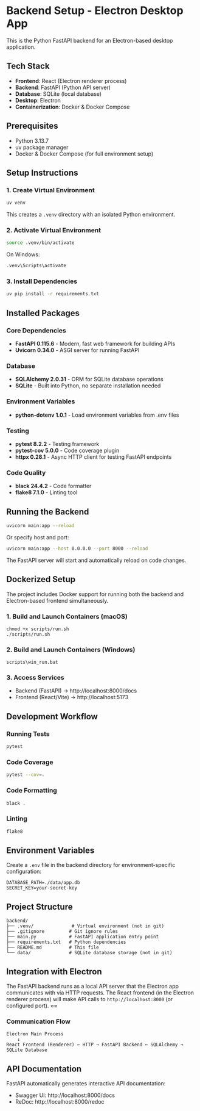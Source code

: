 # Backend Setup - Electron Desktop App

This is the Python FastAPI backend for an Electron-based desktop application.

## Tech Stack

- **Frontend**: React (Electron renderer process)
- **Backend**: FastAPI (Python API server)
- **Database**: SQLite (local database)
- **Desktop**: Electron
- **Containerization**: Docker & Docker Compose

## Prerequisites

- Python 3.13.7
- uv package manager
- Docker & Docker Compose (for full environment setup)

## Setup Instructions

### 1. Create Virtual Environment

```bash
uv venv
```

This creates a `.venv` directory with an isolated Python environment.

### 2. Activate Virtual Environment

```bash
source .venv/bin/activate
```

On Windows:
```bash
.venv\Scripts\activate
```

### 3. Install Dependencies

```bash
uv pip install -r requirements.txt
```

## Installed Packages

### Core Dependencies
- **FastAPI 0.115.6** - Modern, fast web framework for building APIs
- **Uvicorn 0.34.0** - ASGI server for running FastAPI

### Database
- **SQLAlchemy 2.0.31** - ORM for SQLite database operations
- **SQLite** - Built into Python, no separate installation needed

### Environment Variables
- **python-dotenv 1.0.1** - Load environment variables from .env files

### Testing
- **pytest 8.2.2** - Testing framework
- **pytest-cov 5.0.0** - Code coverage plugin
- **httpx 0.28.1** - Async HTTP client for testing FastAPI endpoints

### Code Quality
- **black 24.4.2** - Code formatter
- **flake8 7.1.0** - Linting tool

## Running the Backend

```bash
uvicorn main:app --reload
```

Or specify host and port:

```bash
uvicorn main:app --host 0.0.0.0 --port 8000 --reload
```

The FastAPI server will start and automatically reload on code changes.

## Dockerized Setup

The project includes Docker support for running both the backend and Electron-based frontend simultaneously.

### 1. Build and Launch Containers (macOS)
```
chmod +x scripts/run.sh
./scripts/run.sh
```
### 2. Build and Launch Containers (Windows)
```
scripts\win_run.bat
```

### 3. Access Services
- Backend (FastAPI) → http://localhost:8000/docs
- Frontend (React/Vite) → http://localhost:5173


## Development Workflow

### Running Tests
```bash
pytest
```

### Code Coverage
```bash
pytest --cov=.
```

### Code Formatting
```bash
black .
```

### Linting
```bash
flake8
```

## Environment Variables

Create a `.env` file in the backend directory for environment-specific configuration:

```env
DATABASE_PATH=./data/app.db
SECRET_KEY=your-secret-key
```

## Project Structure

```
backend/
├── .venv/              # Virtual environment (not in git)
├── .gitignore         # Git ignore rules
├── main.py            # FastAPI application entry point
├── requirements.txt   # Python dependencies
├── README.md          # This file
└── data/              # SQLite database storage (not in git)
```

## Integration with Electron

The FastAPI backend runs as a local API server that the Electron app communicates with via HTTP requests. The React frontend (in the Electron renderer process) will make API calls to `http://localhost:8000` (or configured port).
≈≈
### Communication Flow
```
Electron Main Process
    ↓
React Frontend (Renderer) ← HTTP → FastAPI Backend ← SQLAlchemy → SQLite Database
```

## API Documentation

FastAPI automatically generates interactive API documentation:
- Swagger UI: http://localhost:8000/docs
- ReDoc: http://localhost:8000/redoc
